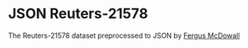 # JSON Reuters-21578
The Reuters-21578 dataset preprocessed to JSON by
[Fergus McDowall](https://github.com/fergiemcdowall)
